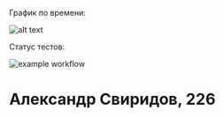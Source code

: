 График по времени:

![alt text](https://i.imgur.com/Nkrlc7B.png)

Статус тестов:

![example workflow](https://github.com/AlexKolisova/tp_2/actions/workflows/yml.yml/badge.svg)


# Александр Свиридов, 226
